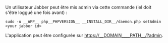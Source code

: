 Un utilisateur Jabber peut être mis admin via cette commande (iel doit s'être loggué une fois avant) :
```
sudo -u __APP__ php__PHPVERSION__ __INSTALL_DIR__/daemon.php setAdmin <your jabber id>
```

L'application peut être configurée sur <https://__DOMAIN____PATH__/?admin>.
